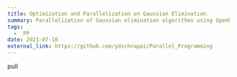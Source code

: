 ```yaml
---
title: Optimization and Parallelization on Gaussian Elimination.
summary: Parallelization of Gaussian elimination algorithms using OpenMP, MPI, SIMD methods and achieve a speedup of around 10 on a 16-thread server.
tags:
  -  PP
date: 2021-07-10
external_link: https://github.com/ydschnappi/Parallel_Programming
---
```

 pull